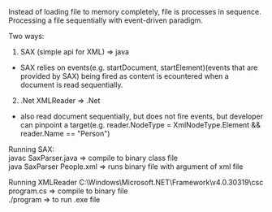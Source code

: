 
Instead of loading file to memory completely, file is processes in sequence.  
Processing a file sequentially with event-driven paradigm.  

Two ways:  
1. SAX (simple api for XML) => java 
- SAX relies on events(e.g. startDocument, startElement)(events that are provided by SAX) being fired as content is ecountered when a document is read sequentially.  
2. .Net XMLReader => .Net
- also read document sequentially, but does not fire events, but developer can pinpoint a target(e.g. reader.NodeType = XmlNodeType.Element && reader.Name == "Person")  

Running SAX:  
javac SaxParser.java => compile to binary class file  
java SaxParser People.xml => runs binary file with argument of xml file  

Running XMLReader
C:\Windows\Microsoft.NET\Framework\v4.0.30319\csc program.cs => compile to binary file  
./program => to run .exe file  